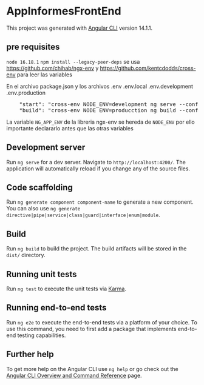 # AppInformesFrontEnd

This project was generated with [Angular CLI](https://github.com/angular/angular-cli) version 14.1.1.

## pre requisites
`node 16.18.1`
`npm install --legacy-peer-deps`
se usa https://github.com/chihab/ngx-env y https://github.com/kentcdodds/cross-env para leer las variables

En el archivo package.json y los archivos .env .env.local .env.development .env.production

<pre>
    "start": "cross-env NODE_ENV=development ng serve --configuration development",
    "build": "cross-env NODE_ENV=producction ng build --configuration production",
</pre>

La variable `NG_APP_ENV` de la libreria ngx-env se hereda de `NODE_ENV` por ello importante declararlo antes que las otras variables

## Development server

Run `ng serve` for a dev server. Navigate to `http://localhost:4200/`. The application will automatically reload if you change any of the source files.

## Code scaffolding

Run `ng generate component component-name` to generate a new component. You can also use `ng generate directive|pipe|service|class|guard|interface|enum|module`.

## Build

Run `ng build` to build the project. The build artifacts will be stored in the `dist/` directory.

## Running unit tests

Run `ng test` to execute the unit tests via [Karma](https://karma-runner.github.io).

## Running end-to-end tests

Run `ng e2e` to execute the end-to-end tests via a platform of your choice. To use this command, you need to first add a package that implements end-to-end testing capabilities.

## Further help

To get more help on the Angular CLI use `ng help` or go check out the [Angular CLI Overview and Command Reference](https://angular.io/cli) page.

